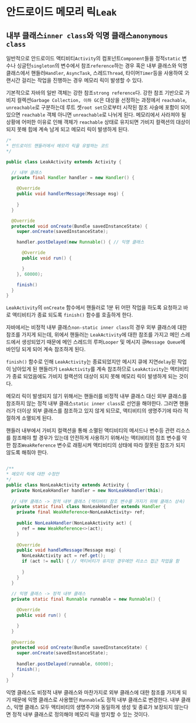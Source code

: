 # 안드로이드 메모리 릭`Leak`

## 내부 클래스`inner class`와 익명 클래스`anonymous class`

일반적으로 안드로이드 액티비티`Activity`의 컴포넌트`Component`들을 정적`static` 변수나 싱글턴`singleton`의 변수에서 참조`reference`하는 경우 혹은 내부 클래스와 익명 클래스에서 핸들러`Handler`, `AsyncTask`, 스레드`Thread`, 타이머`Timer`등을 사용하여 오랜시간 걸리는 작업을 진행하는 경우 메모리 릭이 발생할 수 있다.

기본적으로 자바의 일반 객체는 강한 참조`strong reference`다. 강한 참조 기반으로 가비지 컬렉션`Garbage Collection, 이하 GC`은 대상을 선정하는 과정에서 `reachable`, `unreachable`로 구분하는데 루트 셋`root set`으로부터 시작된 참조 사슬에 포함이 되어 있으면 `reachable` 객체 아니면 `unreachable`로 나뉘게 된다. 메모리에서 사라져야 될 상황에 어떠한 이유로 인해 객체가 `reachable` 상태로 유지되면 가비지 컬랙션의 대상이 되지 못해 힙에 계속 남게 되고 메모리 릭이 발생하게 된다.

```java
/*
* 안드로이드 핸들러에서 메모리 릭을 유발하는 코드
*/

public class LeakActivity extends Activity {

  // 내부 클래스
  private final Handler handler = new Handler() {

    @Override
    public void handlerMessage(Message msg) {
      
    }
  }

  @Override
  protected void onCreate(Bundle savedInstanceState) {
    super.onCreate(savedInstanceState);

    handler.postDelayed(new Runnable() { // 익명 클래스

      @Override
      public void run() {

      }
    }, 60000);

    finish()
  }
}
```

`LeakActivity`의 `onCreate` 함수에서 핸들러로 1분 뒤 어떤 작업을 하도록 요청하고 바로 액티비티가 종료 되도록 `finish()` 함수를 호출하게 한다.

자바에서는 비정적 내부 클래스`non-static inner class`의 경우 외부 클래스에 대한 참조를 가지게 되는데, 위에서 핸들러는 `LeakActivity`에 대한 참조를 가지고 메인 스레드에서 생성되었기 때문에 메인 스레드의 루퍼`Looper` 및 메시지 큐`Message Queue`에 바인딩 되게 되어 계속 참조하게 된다.

`finish()` 함수로 인해 `LeakActivity`는 종료되었지만 메시지 큐에 지연`delay`된 작업이 남아있게 된 핸들러가 `LeakActivity`를 계속 참조하므로 `LeakActivity`는 액티비티가 종료 되었음에도 가비지 컬랙션의 대상이 되지 못해 메모리 릭이 발생하게 되는 것이다.

메모리 릭이 발생되지 않기 위해서는 핸들러를 비정적 내부 클래스 대신 외부 클래스를 참조하지 않는 정적 내부 클래스`static inner class`로 선언을 해야한다. 그러면 핸들러가 더이상 외부 클래스를 참조하고 있지 않게 되므로, 액티비티의 생명주기에 따라 적절하게 소멸되게 된다.

핸들러 내부에서 가비지 컬랙션을 통해 소멸된 액티비티의 메서드나 변수등 관련 리소스를 참조해야 할 경우가 있는데 안전하게 사용하기 위해서는 액티비티의 참조 변수를 약한 참조`WeakReference` 변수로 래핑시켜 액티비티의 상태에 따라 잘못된 참조가 되지 않도록 해줘야 한다.

```java

/**
* 메모리 릭에 대한 수정안
*/
public class NonLeakActivity extends Activity {
  private NonLeakHandler handler = new NonLeakHandler(this);
  
  // 내부 클래스 -> 정적 내부 클래스 (액티비티 참조 변수를 가지기 위해 클래스 상속)
  private static final class NonLeakHandler extends Handler {
    private final WeakReference<NonLeakActivity> ref;
    
    public NonLeakHandler(NonLeakActivity act) {
      ref = new WeakReference<>(act);  
    }
    
    @Override
    public void handleMessage(Message msg) {
      NonLeakActivity act = ref.get();
      if (act != null) { // 액티비티가 유지된 경우에만 리소스 접근 작업을 함
        
      }
    }
  }
  
  // 익명 클래스 -> 정적 내부 클래스
  private static final Runnable runnable = new Runnable() {

    @Override
    public void run() {

    }
  }
  
  @Override
  protected void onCreate(Bundle savedInstanceState) {
    super.onCreate(savedInstanceState);
    
    handler.postDelayed(runnable, 60000);
    finish();
  }
}
```

익명 클래스도 비정적 내부 클래스와 마찬가지로 외부 클래스에 대한 참조를 가지게 되기 때문에 익명 클래스로 사용했던 `Runnable`도 정적 내부 클래스로 변경한다. 내부 클래스, 익명 클래스 모두 액티비티의 생명주기와 동일하게 생성 및 종료가 보장되지 않는다면 정적 내부 클래스로 정의해야 메모리 릭을 방지할 수 있는 것이다.